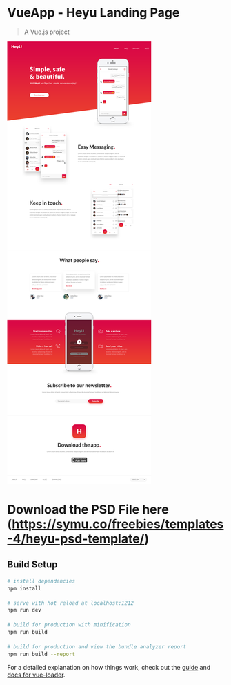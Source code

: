 # VueApp - Heyu Landing Page

> A Vue.js project

![Heyu](HeyU-Landing-Page.png)

# Download the PSD File here (https://symu.co/freebies/templates-4/heyu-psd-template/)

## Build Setup

``` bash
# install dependencies
npm install

# serve with hot reload at localhost:1212
npm run dev

# build for production with minification
npm run build

# build for production and view the bundle analyzer report
npm run build --report
```

For a detailed explanation on how things work, check out the [guide](http://vuejs-templates.github.io/webpack/) and [docs for vue-loader](http://vuejs.github.io/vue-loader).
